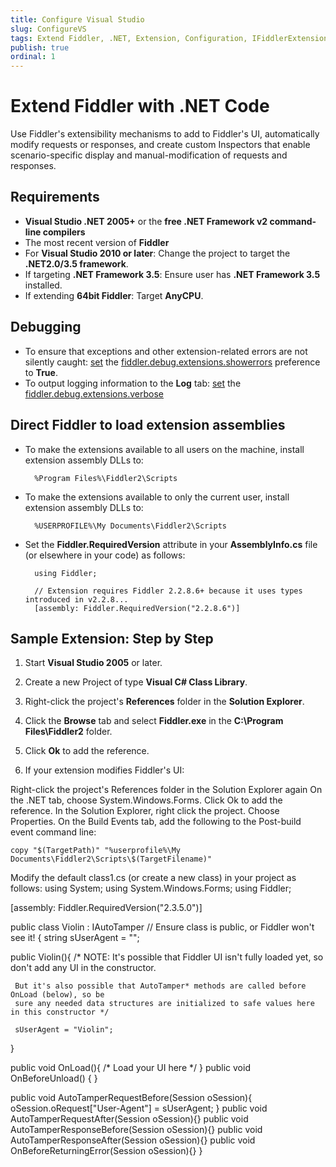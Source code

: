 ```yaml
---
title: Configure Visual Studio
slug: ConfigureVS
tags: Extend Fiddler, .NET, Extension, Configuration, IFiddlerExtension, assembly
publish: true
ordinal: 1
---
```


Extend Fiddler with .NET Code
=============================

Use Fiddler's extensibility mechanisms to add to Fiddler's UI, automatically modify requests or responses, and create custom Inspectors that enable scenario-specific display and manual-modification of requests and responses.

Requirements
------------

+ **Visual Studio .NET 2005+** or the **free .NET Framework v2 command-line compilers**
+ The most recent version of **Fiddler**
+ For **Visual Studio 2010 or later**: Change the project to target the **.NET2.0/3.5 framework**.
+ If targeting **.NET Framework 3.5**: Ensure user has **.NET Framework 3.5** installed.
+ If extending **64bit Fiddler**: Target **AnyCPU**.

Debugging
---------

+ To ensure that exceptions and other extension-related errors are not silently caught: [set][1] the [fiddler.debug.extensions.showerrors][2] preference to **True**. 
+ To output logging information to the **Log** tab: [set][1] the [fiddler.debug.extensions.verbose][2]

[1]: http://fiddler.wikidot.com/prefsaction
[2]: http://fiddler.wikidot.com/prefslist

Direct Fiddler to load extension assemblies
-------------------------------------------

+ To make the extensions available to all users on the machine, install extension assembly DLLs to:

		%Program Files%\Fiddler2\Scripts

+ To make the extensions available to only the current user, install extension assembly DLLs to:

		%USERPROFILE%\My Documents\Fiddler2\Scripts

+ Set the **Fiddler.RequiredVersion** attribute in your **AssemblyInfo.cs** file (or elsewhere in your code) as follows:

		using Fiddler;

		// Extension requires Fiddler 2.2.8.6+ because it uses types introduced in v2.2.8...
		[assembly: Fiddler.RequiredVersion("2.2.8.6")]



Sample Extension: Step by Step
------------------------------

1. Start **Visual Studio 2005** or later.

2. Create a new Project of type **Visual C# Class Library**.

3. Right-click the project's **References** folder in the **Solution Explorer**.

4. Click the **Browse** tab and select **Fiddler.exe** in the **C:\Program Files\Fiddler2** folder. 

5. Click **Ok** to add the reference.

6. If your extension modifies Fiddler's UI:

Right-click the project's References folder in the Solution Explorer again
On the .NET tab, choose System.Windows.Forms.
Click Ok to add the reference.
In the Solution Explorer, right click the project.  Choose Properties.
On the Build Events tab, add the following to the Post-build event command line:

    copy "$(TargetPath)" "%userprofile%\My Documents\Fiddler2\Scripts\$(TargetFilename)"
Modify the default class1.cs (or create a new class) in your project as follows:
using System;
using System.Windows.Forms;
using Fiddler;

[assembly: Fiddler.RequiredVersion("2.3.5.0")]

public class Violin : IAutoTamper    // Ensure class is public, or Fiddler won't see it!
{
  string sUserAgent = "";

  public Violin(){
  /* NOTE: It's possible that Fiddler UI isn't fully loaded yet, so don't add any UI in the constructor.

     But it's also possible that AutoTamper* methods are called before OnLoad (below), so be
     sure any needed data structures are initialized to safe values here in this constructor */
    
     sUserAgent = "Violin";
  }

  public void OnLoad(){ /* Load your UI here */ }
  public void OnBeforeUnload() { }

  public void AutoTamperRequestBefore(Session oSession){
    oSession.oRequest["User-Agent"] = sUserAgent;
  }
  public void AutoTamperRequestAfter(Session oSession){}
  public void AutoTamperResponseBefore(Session oSession){}
  public void AutoTamperResponseAfter(Session oSession){}
  public void OnBeforeReturningError(Session oSession){}
}
